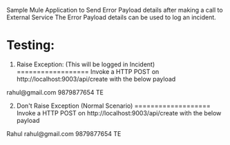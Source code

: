 Sample Mule Application to Send Error Payload details after making a call to External Service
The Error Payload details can be used to log an incident.

Testing: 
=========

1. Raise Exception: (This will be logged in Incident)
==================
Invoke a HTTP POST on http://localhost:9003/api/create with the below payload
<CreateRequest>
	<email>rahul@gmail.com</email>
	<phone>9879877654</phone>
	<stateName>TE</stateName>
</CreateRequest>

2. Don't Raise Exception (Normal Scenario)
===================
Invoke a HTTP POST on http://localhost:9003/api/create with the below payload
<CreateRequest>
	<name>Rahul</name>
	<email>rahul@gmail.com</email>
	<phone>9879877654</phone>
	<stateName>TE</stateName>
</CreateRequest>